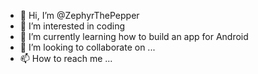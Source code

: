 - 👋 Hi, I’m @ZephyrThePepper
- 👀 I’m interested in coding
- 🌱 I’m currently learning how to build an app for Android
- 💞️ I’m looking to collaborate on ...
- 📫 How to reach me ...

<!---
ZephyrThePeper/ZephyrThePepper is a ✨ special ✨ repository because its `README.md` (this file) appears on your GitHub profile.
You can click the Preview link to take a look at your changes.
--->

